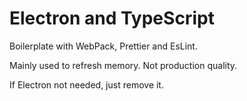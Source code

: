 # Electron and TypeScript

Boilerplate with WebPack, Prettier and EsLint.

Mainly used to refresh memory. Not production quality.

If Electron not needed, just remove it.
